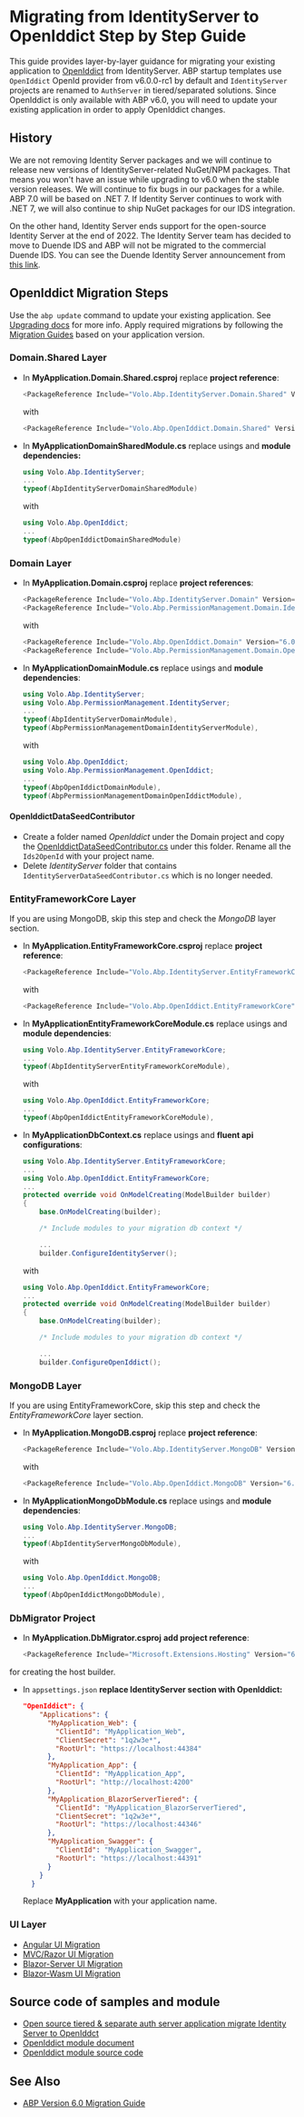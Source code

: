 # Migrating from IdentityServer to OpenIddict Step by Step Guide

This guide provides layer-by-layer guidance for migrating your existing application to [OpenIddict](https://github.com/openiddict/openiddict-core) from IdentityServer. ABP startup templates use `OpenIddict` OpenId provider from v6.0.0-rc1 by default and `IdentityServer` projects are renamed to `AuthServer` in tiered/separated solutions. Since OpenIddict is only available with ABP v6.0, you will need to update your existing application in order to apply OpenIddict changes.

## History
We are not removing Identity Server packages and we will continue to release new versions of IdentityServer-related NuGet/NPM packages. That means you won't have an issue while upgrading to v6.0 when the stable version releases. We will continue to fix bugs in our packages for a while. ABP 7.0 will be based on .NET 7. If Identity Server continues to work with .NET 7, we will also continue to ship NuGet packages for our IDS integration.

On the other hand, Identity Server ends support for the open-source Identity Server at the end of 2022. The Identity Server team has decided to move to Duende IDS and ABP will not be migrated to the commercial Duende IDS. You can see the Duende Identity Server announcement from [this link](https://blog.duendesoftware.com/posts/20220111_fair_trade). 

## OpenIddict Migration Steps

Use the `abp update` command to update your existing application. See [Upgrading docs](../Upgrading.md) for more info. Apply required migrations by following the [Migration Guides](Index.md) based on your application version.

### Domain.Shared Layer

- In **MyApplication.Domain.Shared.csproj** replace **project reference**:
  ```csharp
  <PackageReference Include="Volo.Abp.IdentityServer.Domain.Shared" Version="6.0.0-rc.1" />
  ```
  with   
  ```csharp
  <PackageReference Include="Volo.Abp.OpenIddict.Domain.Shared" Version="6.0.0-rc.1" />
  ```

- In **MyApplicationDomainSharedModule.cs** replace usings and **module dependencies:**

  ```csharp
  using Volo.Abp.IdentityServer;
  ...
  typeof(AbpIdentityServerDomainSharedModule)
  ```
  with 
  ```csharp
  using Volo.Abp.OpenIddict;
  ...
  typeof(AbpOpenIddictDomainSharedModule)

### Domain Layer

- In **MyApplication.Domain.csproj** replace **project references**:

  ```csharp
  <PackageReference Include="Volo.Abp.IdentityServer.Domain" Version="6.0.0-rc.1" />
  <PackageReference Include="Volo.Abp.PermissionManagement.Domain.IdentityServer" Version="6.0.0-rc.1" />
  ```

  with   

  ```csharp
  <PackageReference Include="Volo.Abp.OpenIddict.Domain" Version="6.0.0-rc.1" />
  <PackageReference Include="Volo.Abp.PermissionManagement.Domain.OpenIddict" Version="6.0.0-rc.1" />
  ```

- In **MyApplicationDomainModule.cs** replace usings and **module dependencies**:

  ```csharp
  using Volo.Abp.IdentityServer;
  using Volo.Abp.PermissionManagement.IdentityServer;
  ...
  typeof(AbpIdentityServerDomainModule),
  typeof(AbpPermissionManagementDomainIdentityServerModule),
  ```

  with 

  ```csharp
  using Volo.Abp.OpenIddict;
  using Volo.Abp.PermissionManagement.OpenIddict;
  ...
  typeof(AbpOpenIddictDomainModule),
  typeof(AbpPermissionManagementDomainOpenIddictModule),
  ```

#### OpenIddictDataSeedContributor

- Create a folder named *OpenIddict* under the Domain project and copy the [OpenIddictDataSeedContributor.cs](https://github.com/abpframework/abp-samples/blob/master/Ids2OpenId/src/Ids2OpenId.Domain/OpenIddict/OpenIddictDataSeedContributor.cs) under this folder. Rename all the `Ids2OpenId` with your project name.
- Delete *IdentityServer* folder that contains `IdentityServerDataSeedContributor.cs` which is no longer needed.

### EntityFrameworkCore Layer

If you are using MongoDB, skip this step and check the *MongoDB* layer section.

- In **MyApplication.EntityFrameworkCore.csproj** replace **project reference**:

  ```csharp
  <PackageReference Include="Volo.Abp.IdentityServer.EntityFrameworkCore" Version="6.0.0-rc.1" />
  ```

  with   

  ```csharp
  <PackageReference Include="Volo.Abp.OpenIddict.EntityFrameworkCore" Version="6.0.0-rc.1" />
  ```

- In **MyApplicationEntityFrameworkCoreModule.cs** replace usings and **module dependencies**:

  ```csharp
  using Volo.Abp.IdentityServer.EntityFrameworkCore;
  ...
  typeof(AbpIdentityServerEntityFrameworkCoreModule),
  ```

  with 

  ```csharp
  using Volo.Abp.OpenIddict.EntityFrameworkCore;
  ...
  typeof(AbpOpenIddictEntityFrameworkCoreModule),
  ```

- In **MyApplicationDbContext.cs** replace usings and **fluent api configurations**:

  ```csharp
  using Volo.Abp.IdentityServer.EntityFrameworkCore;
  ...
  using Volo.Abp.OpenIddict.EntityFrameworkCore;
  ...
  protected override void OnModelCreating(ModelBuilder builder)
  {
      base.OnModelCreating(builder);
  
      /* Include modules to your migration db context */
  
      ...
      builder.ConfigureIdentityServer();
  ```

  with 

  ```csharp
  using Volo.Abp.OpenIddict.EntityFrameworkCore;
  ...
  protected override void OnModelCreating(ModelBuilder builder)
  {
      base.OnModelCreating(builder);
  
      /* Include modules to your migration db context */
  
      ...
      builder.ConfigureOpenIddict();
  ```

### MongoDB Layer

If you are using EntityFrameworkCore, skip this step and check the *EntityFrameworkCore* layer section.

- In **MyApplication.MongoDB.csproj** replace **project reference**:

  ```csharp
  <PackageReference Include="Volo.Abp.IdentityServer.MongoDB" Version="6.0.0-rc.1" />
  ```

  with   

  ```csharp
  <PackageReference Include="Volo.Abp.OpenIddict.MongoDB" Version="6.0.0-rc.1" />
  ```

- In **MyApplicationMongoDbModule.cs** replace usings and **module dependencies**:

  ```csharp
  using Volo.Abp.IdentityServer.MongoDB;
  ...
  typeof(AbpIdentityServerMongoDbModule),
  ```

  with 

  ```csharp
  using Volo.Abp.OpenIddict.MongoDB;
  ...
  typeof(AbpOpenIddictMongoDbModule),
  ```

### DbMigrator Project

- In **MyApplication.DbMigrator.csproj** **add project reference**:

  ```csharp
  <PackageReference Include="Microsoft.Extensions.Hosting" Version="6.0.1" />
  ```

for creating the host builder.

- In `appsettings.json` **replace IdentityServer section with OpenIddict:**

  ```json
  "OpenIddict": {
      "Applications": {
        "MyApplication_Web": {
          "ClientId": "MyApplication_Web",
          "ClientSecret": "1q2w3e*",
          "RootUrl": "https://localhost:44384"
        },
        "MyApplication_App": {
          "ClientId": "MyApplication_App",
          "RootUrl": "http://localhost:4200"
        },
        "MyApplication_BlazorServerTiered": {
          "ClientId": "MyApplication_BlazorServerTiered",
          "ClientSecret": "1q2w3e*",
          "RootUrl": "https://localhost:44346"
        },
        "MyApplication_Swagger": {
          "ClientId": "MyApplication_Swagger",
          "RootUrl": "https://localhost:44391"
        }
      }
    }
  ```

  Replace **MyApplication** with your application name.

### UI Layer

- [Angular UI Migration](OpenIddict-Angular.md)
- [MVC/Razor UI Migration](OpenIddict-Mvc.md)
- [Blazor-Server UI Migration](OpenIddict-Blazor-Server.md)
- [Blazor-Wasm UI Migration](OpenIddict-Blazor.md)

## Source code of samples and module

* [Open source tiered & separate auth server application migrate Identity Server to OpenIddct](https://github.com/abpframework/abp-samples/tree/master/Ids2OpenId)
* [OpenIddict module document](https://docs.abp.io/en/abp/6.0/Modules/OpenIddict)
* [OpenIddict module source code](https://github.com/abpframework/abp/tree/rel-6.0/modules/openiddict)

## See Also

* [ABP Version 6.0 Migration Guide](Abp-6_0.md)